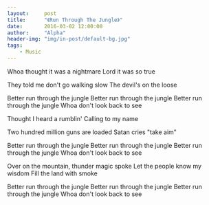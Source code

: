 ```yaml
---
layout:     post
title:      "《Run Through The Jungle》"
date:       2016-03-02 12:00:00
author:     "Alpha"
header-img: "img/in-post/default-bg.jpg"
tags:
    - Music
---
```


Whoa thought it was a nightmare
Lord it was so true

They told me don't go walking slow
The devil's on the loose

Better run through the jungle
Better run through the jungle
Better run through the jungle
Whoa don't look back to see

Thought I heard a rumblin'
Calling to my name

Two hundred million guns are loaded
Satan cries "take aim"

Better run through the jungle
Better run through the jungle
Better run through the jungle
Whoa don't look back to see

Over on the mountain, thunder magic spoke
Let the people know my wisdom
Fill the land with smoke

Better run through the jungle
Better run through the jungle
Better run through the jungle
Whoa don't look back to see

<audio src = "http://7xpkml.com1.z0.glb.clouddn.com/mp3_Creedence%20Clearwater%20Revival%20-%20Run%20Through%20The%20Jungle.mp3" preload = "auto"/>